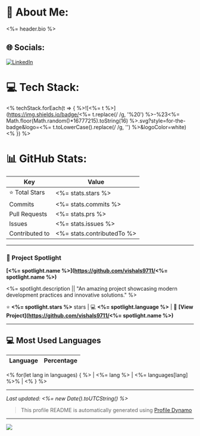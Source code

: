 # 💫 About Me:
<%= header.bio %>

## 🌐 Socials:
[![LinkedIn](https://img.shields.io/badge/LinkedIn-%230077B5.svg?logo=linkedin&logoColor=white)](https://linkedin.com/in/vishals9711) 

# 💻 Tech Stack:
<% techStack.forEach(t => { %>![<%= t %>](https://img.shields.io/badge/<%= t.replace(/ /g, '%20') %>-%23<%= Math.floor(Math.random()*16777215).toString(16) %>.svg?style=for-the-badge&logo=<%= t.toLowerCase().replace(/ /g, '') %>&logoColor=white) <% }) %>

# 📊 GitHub Stats:
| Key                | Value                |
| ------------------ | -------------------- |
| ⭐ Total Stars     | <%= stats.stars %>   |
| Commits            | <%= stats.commits %> |
| Pull Requests      | <%= stats.prs %>     |
| Issues             | <%= stats.issues %>  |
| Contributed to     | <%= stats.contributedTo %> |

---

### 🚀 Project Spotlight

**[<%= spotlight.name %>](https://github.com/vishals9711/<%= spotlight.name %>)**

<%= spotlight.description || "An amazing project showcasing modern development practices and innovative solutions." %>

⭐ **<%= spotlight.stars %>** stars | 💻 **<%= spotlight.language %>** | 🔗 **[View Project](https://github.com/vishals9711/<%= spotlight.name %>)**

---

## 💻 Most Used Languages
| Language           | Percentage           |
| ------------------ | -------------------- |
<% for(let lang in languages) { %>
| <%= lang %>        | <%= languages[lang] %>% |
<% } %>

---

*Last updated: <%= new Date().toUTCString() %>*

> This profile README is automatically generated using [Profile Dynamo](https://github.com/vishals9711/profile-dynamo)

---
[![](https://visitcount.itsvg.in/api?id=vishals9711&icon=0&color=9)](https://visitcount.itsvg.in)

<!-- Proudly created with Profile Dynamo -->
